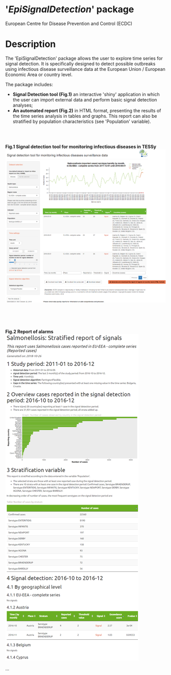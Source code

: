 # '_EpiSignalDetection_' package
European Centre for Disease Prevention and Control (ECDC)


# Description
The 'EpiSignalDetection' package allows the user to explore time series for signal detection. 
It is specifically designed to detect possible outbreaks using infectious disease surveillance data 
at the European Union / European Economic Area or country level.

The package includes:

* __Signal Detection tool (Fig.1)__ an interactive 'shiny' application 
in which the user can import external data and perform basic signal detection analyses;
* __An automated report (Fig.2)__ in HTML format, presenting the results 
of the time series analysis in tables and graphs. This report can also be 
stratified by population characteristics (see 'Population' variable).

<br> 
<br> 

__Fig.1 Signal detection tool for monitoring infectious diseases in TESSy__
![](vignettes/img/app_full_screenshot20181022.png "Fig.1 Signal detection tool for monitoring infectious diseases in TESSy")

<br>
<br>
<br>

__Fig.2 Report of alarms__
![](vignettes/img/report_screenshot_20181026.png "Fig.2 Report of alarms")

...



